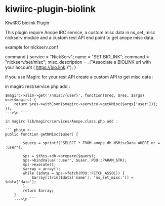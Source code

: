 # kiwiirc-plugin-biolink
KiwiIRC biolink Plugin

This plugin require Anope IRC service, a custom misc data in ns_set_misc nickserv module and a custom rest API end point to get anope misc data.

example for nickserv.conf

command { service = "NickServ"; name = "SET BIOLINK"; command = "nickserv/set/misc"; misc_description = _("Associate a BIOLINK url with your account ( https://bio.link )"); }


if you use Magirc for your rest API create a custom API to get misc data :

in magirc rest/service.php add :

``` php\n <--- 
$magirc->slim->get('/nmisc/{user}', function($req, $res, $args) use($magirc) {
    return $res->withJson($magirc->service->getNMisc($args['user']));
});
--->\n ```

in magirc lib/magirc/services/Anope.class.php add :

``` php\n <---   
public function getNMisc($user) {
        
		$query = sprintf("SELECT * FROM anope_db_NSMiscData WHERE nc = :user");

        $ps = $this->db->prepare($query);
        $ps->bindValue(':user', $user, PDO::PARAM_STR);
        $ps->execute();
		$array = array();
		while ($data = $ps->fetch(PDO::FETCH_ASSOC)) {
			$array[ltrim($data['name'], 'ns_set_misc:')] = $data['data'];
		}
		return $array;
    }
    --->\n ```

